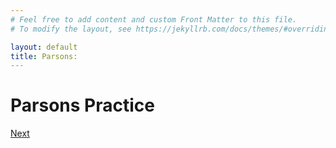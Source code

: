 ```yaml
---
# Feel free to add content and custom Front Matter to this file.
# To modify the layout, see https://jekyllrb.com/docs/themes/#overriding-theme-defaults

layout: default
title: Parsons: 
---
```

# Parsons Practice

[Next](./parsons/les_fil.markdown)

